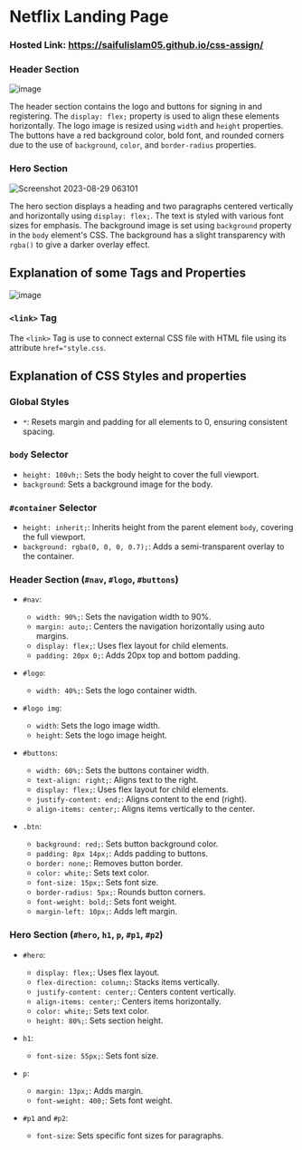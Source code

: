 # Netflix Landing Page

### Hosted Link: https://saifulislam05.github.io/css-assign/
### Header Section
![image](https://github.com/saifulislam05/css-assign/assets/73392705/13dd32ce-754f-4162-a15c-3523e79f3fd7)

The header section contains the logo and buttons for signing in and registering. The `display: flex;` property is used to align these elements horizontally. The logo image is resized using `width` and `height` properties. The buttons have a red background color, bold font, and rounded corners due to the use of `background`, `color`, and `border-radius` properties.

### Hero Section
![Screenshot 2023-08-29 063101](https://github.com/saifulislam05/css-assign/assets/73392705/9af68062-19af-4186-a0e3-4c584e6100bf)

The hero section displays a heading and two paragraphs centered vertically and horizontally using `display: flex;`. The text is styled with various font sizes for emphasis. The background image is set using `background` property in the `body` element's CSS. The background has a slight transparency with `rgba()` to give a darker overlay effect.

## Explanation of some Tags and Properties
![image](https://github.com/saifulislam05/css-assign/assets/73392705/4e75bcb0-bf4f-4af1-b44f-96e76dec67ea)

### `<link>` Tag
The `<link>` Tag is use to connect external CSS file with HTML file using its attribute `href="style.css`.

## Explanation of CSS Styles and properties

### Global Styles
- `*`: Resets margin and padding for all elements to 0, ensuring consistent spacing.

### `body` Selector
- `height: 100vh;`: Sets the body height to cover the full viewport.
- `background`: Sets a background image for the body.

### `#container` Selector
- `height: inherit;`: Inherits height from the parent element `body`, covering the full viewport.
- `background: rgba(0, 0, 0, 0.7);`: Adds a semi-transparent overlay to the container.

### Header Section (`#nav`, `#logo`, `#buttons`)
- `#nav`:
  - `width: 90%;`: Sets the navigation width to 90%.
  - `margin: auto;`: Centers the navigation horizontally using auto margins.
  - `display: flex;`: Uses flex layout for child elements.
  - `padding: 20px 0;`: Adds 20px top and bottom padding.

- `#logo`:
  - `width: 40%;`: Sets the logo container width.

- `#logo img`:
  - `width`: Sets the logo image width.
  - `height`: Sets the logo image height.

- `#buttons`:
  - `width: 60%;`: Sets the buttons container width.
  - `text-align: right;`: Aligns text to the right.
  - `display: flex;`: Uses flex layout for child elements.
  - `justify-content: end;`: Aligns content to the end (right).
  - `align-items: center;`: Aligns items vertically to the center.

- `.btn`:
  - `background: red;`: Sets button background color.
  - `padding: 8px 14px;`: Adds padding to buttons.
  - `border: none;`: Removes button border.
  - `color: white;`: Sets text color.
  - `font-size: 15px;`: Sets font size.
  - `border-radius: 5px;`: Rounds button corners.
  - `font-weight: bold;`: Sets font weight.
  - `margin-left: 10px;`: Adds left margin.

### Hero Section (`#hero`, `h1`, `p`, `#p1`, `#p2`)
- `#hero`:
  - `display: flex;`: Uses flex layout.
  - `flex-direction: column;`: Stacks items vertically.
  - `justify-content: center;`: Centers content vertically.
  - `align-items: center;`: Centers items horizontally.
  - `color: white;`: Sets text color.
  - `height: 80%;`: Sets section height.

- `h1`:
  - `font-size: 55px;`: Sets font size.

- `p`:
  - `margin: 13px;`: Adds margin.
  - `font-weight: 400;`: Sets font weight.

- `#p1` and `#p2`:
  - `font-size`: Sets specific font sizes for paragraphs.
